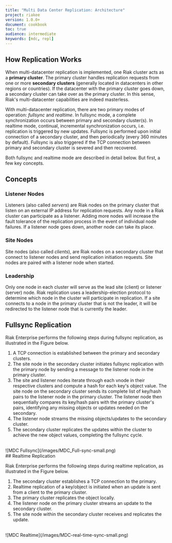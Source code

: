 ```yaml
---
title: "Multi Data Center Replication: Architecture"
project: riakee
version: 1.0.0+
document: cookbook
toc: true
audience: intermediate
keywords: [mdc, repl]
---
```


## How Replication Works

When multi-datacenter replication is implemented, one Riak cluster acts as a **primary cluster**. The primary cluster handles replication requests from one or more **secondary clusters** (generally located in datacenters in other regions or countries). If the datacenter with the primary cluster goes down, a secondary cluster can take over as the primary cluster. In this sense, Riak's multi-datacenter capabilities are indeed masterless.

With multi-datacenter replication, there are two primary modes of operation: *fullsync* and *realtime*. In fullsync mode, a complete synchronization occurs between primary and secondary cluster(s). In realtime mode, continual, incremental synchronization occurs, i.e. replication is triggered by new updates. Fullsync is performed upon initial connection of a secondary cluster, and then periodically (every 360 minutes by default). Fullsync is also triggered if the TCP connection between primary and secondary cluster is severed and then recovered.

Both fullsync and realtime mode are described in detail below. But first, a few key concepts.

## Concepts

### Listener Nodes
Listeners (also called *servers*) are Riak nodes on the primary cluster that listen on an external IP address for replication requests. Any node in a Riak cluster can participate as a listener. Adding more nodes will increase the fault tolerance of the replication process in the event of individual node failures. If a listener node goes down, another node can take its place. 

### Site Nodes
Site nodes (also called *clients*), are Riak nodes on a secondary cluster that connect to listener nodes and send replication initiation requests. Site nodes are paired with a listener node when started.

### Leadership
Only one node in each cluster will serve as the lead site (client) or listener (server) node. Riak replication uses a leadership-election protocol to determine which node in the cluster will participate in replication. If a site connects to a node in the primary cluster that is not the leader, it will be redirected to the listener node that is currently the leader.


## Fullsync Replication

Riak Enterprise performs the following steps during fullsync replication, as illustrated in the Figure below.

1. A TCP connection is established between the primary and secondary clusters.
2. The site node in the secondary cluster initiates fullsync replication with the primary node by sending a message to the listener node in the primary cluster. 
3. The site and listener nodes iterate through each vnode in their respective clusters and compute a hash for each key's object value. The site node on the secondary cluster sends its complete list of key/hash pairs to the listener node in the primary cluster. The listener node then sequentially compares its key/hash pairs with the primary cluster's pairs, identifying any missing objects or updates needed on the secondary.
4. The listener node streams the missing objects/updates to the secondary cluster.
5. The secondary cluster replicates the updates within the cluster to achieve the new object values, completing the fullsync cycle.

<br>
![MDC Fullsync](/images/MDC_Full-sync-small.png)
<br>
## Realtime Replication

Riak Enterprise performs the following steps during realtime replication, as illustrated in the Figure below.

1. The secondary cluster establishes a TCP connection to the primary.
2. Realtime replication of a key/object is initiated when an update is sent from a client to the primary cluster.
3. The primary cluster replicates the object locally.
4. The listener node on the primary cluster streams an update to the secondary cluster.
5. The site node within the secondary cluster receives and replicates the update.


<br>
![MDC Realtime](/images/MDC-real-time-sync-small.png)
<br>
